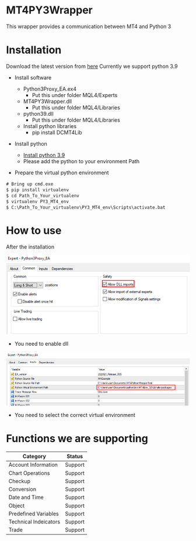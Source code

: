 # MT4PY3Wrapper
This wrapper provides a communication between MT4 and Python 3

# Installation
Download the latest version from [here](https://github.com/dcitdev/MT4PY3Wrapper/releases)
Currently we support python 3.9

- Install software
  - Python3Proxy_EA.ex4
    - Put this under folder MQL4/Experts
  - MT4PY3Wrapper.dll
    - Put this under folder MQL4/Libraries
  - python39.dll
    - Put this under folder MQL4/Libraries
  - Install python libraries
    - pip install DCMT4Lib

- Install python
  - [Install python 3.9](https://www.python.org/downloads/release/python-399/)
  - Please add the python to your environment Path
- Prepare the virtual python environment
```
# Bring up cmd.exe
$ pip install virtualenv
$ cd Path_To_Your_virtualenv
$ virtualenv PY3_MT4_env
$ C:\Path_To_Your_virtualenv\PY3_MT4_env\Scripts\activate.bat
```

# How to use
After the installation

![image info](./pic/DLL_Enable.png)
- You need to enable dll

![image info](./pic/Virtual_Env_Selection.png)
- You need to select the correct virtual environment

# Functions we are supporting
| Category      | Status |
| ----------- | ----------- |
| Account Information      | Support       |
| Chart Operations   | Support        |
| Checkup | Support |
| Conversion | Support |
| Date and Time | Support |
| Object | Support |
| Predefined Variables | Support |
| Technical Indeicators | Support |
| Trade | Support |
